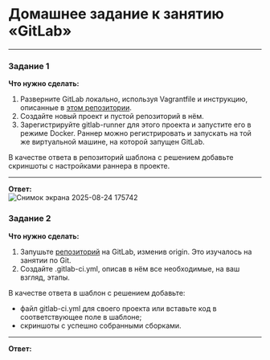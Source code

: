 # Домашнее задание к занятию «GitLab»

---

### Задание 1

**Что нужно сделать:**

1. Разверните GitLab локально, используя Vagrantfile и инструкцию, описанные в [этом репозитории](https://github.com/netology-code/sdvps-materials/tree/main/gitlab).
2. Создайте новый проект и пустой репозиторий в нём.
3. Зарегистрируйте gitlab-runner для этого проекта и запустите его в режиме Docker. Раннер можно регистрировать и запускать на той же виртуальной машине, на которой запущен GitLab.

В качестве ответа в репозиторий шаблона с решением добавьте скриншоты с настройками раннера в проекте.

---

**Ответ:**  
![Снимок экрана 2025-08-24 175742](https://github.com/user-attachments/assets/e48d0589-ff1b-4f92-be47-778707cf52fc)  



### Задание 2

**Что нужно сделать:**

1. Запушьте [репозиторий](https://github.com/netology-code/sdvps-materials/tree/main/gitlab) на GitLab, изменив origin. Это изучалось на занятии по Git.
2. Создайте .gitlab-ci.yml, описав в нём все необходимые, на ваш взгляд, этапы.

В качестве ответа в шаблон с решением добавьте:

* файл gitlab-ci.yml для своего проекта или вставьте код в соответствующее поле в шаблоне;
* скриншоты с успешно собранными сборками.

 
---

**Ответ:**  
